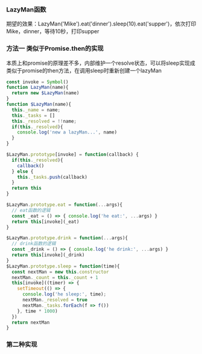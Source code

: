 ### LazyMan函数
期望的效果：LazyMan('Mike').eat('dinner').sleep(10).eat('supper')，依次打印 Mike，dinner，等待10秒，打印supper


### 方法一 类似于Promise.then的实现
本质上和promise的原理差不多，内部维护一个resolve状态，可以将sleep实现成类似于promise的then方法，在调用sleep时重新创建一个lazyMan
```javascript
const invoke = Symbol()
function LazyMan(name){
  return new $LazyMan(name)
}
function $LazyMan(name){
  this._name = name;
  this._tasks = []
  this._resolved = !!name;
  if(this._resolved){
    console.log('new a lazyMan...', name)
  }
}

$LazyMan.prototype[invoke] = function(callback) {
  if(this._resolved){
    callback()
  } else {
    this._tasks.push(callback)
  }
  return this
}

$LazyMan.prototype.eat = function(...args){
  // eat函数的逻辑
  const _eat = () => { console.log('he eat:', ...args) }
  return this[invoke](_eat)
}

$LazyMan.prototype.drink = function(...args){
  // drink函数的逻辑
  const _drink = () => { console.log('he drink:', ...args) }
  return this[invoke](_drink)
}
$LazyMan.prototype.sleep = function(time){
  const nextMan = new this.constructor
  nextMan._count = this._count + 1
  this[invoke]((timer) => {
    setTimeout(() => {
      console.log('he sleep:', time);
      nextMan._resolved = true
      nextMan._tasks.forEach(f => f())
    }, time * 1000)
  })
  return nextMan
}
```


### 第二种实现
```javascript

```
